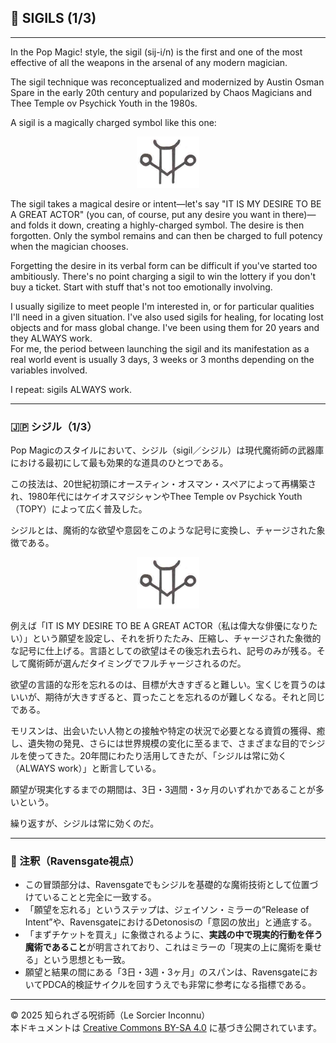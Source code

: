 ## 🧛 SIGILS (1/3)

---

In the Pop Magic! style, the sigil (sij-i/n) is the first and one of the most effective of all the weapons in the arsenal of any modern magician. 

The sigil technique was reconceptualized and modernized by Austin Osman Spare in the early 20th century and popularized by Chaos Magicians and Thee Temple ov Psychick Youth in the 1980s.  

A sigil is a magically charged symbol like this one:  

<div align="center">
  <img src="sigil1.png" width="100">
</div>

The sigil takes a magical desire or intent—let's say "IT IS MY DESIRE TO BE A GREAT ACTOR" (you can, of course, put any desire you want in there)—and folds it down, creating a highly-charged symbol. The desire is then forgotten. Only the symbol remains and can then be charged to full potency when the magician chooses. 

Forgetting the desire in its verbal form can be difficult if you've started too ambitiously. There's no point charging a sigil to win the lottery if you don't buy a ticket. Start with stuff that's not too emotionally involving. 

I usually sigilize to meet people I'm interested in, or for particular qualities I'll need in a given situation. I've also used sigils for healing, for locating lost objects and for mass global change. I've been using them for 20 years and they ALWAYS work.  
For me, the period between launching the sigil and its manifestation as a real world event is usually 3 days, 3 weeks or 3 months depending on the variables involved.  

I repeat: sigils ALWAYS work.

---

### 🇯🇵 シジル（1/3）

Pop Magicのスタイルにおいて、シジル（sigil／シジル）は現代魔術師の武器庫における最初にして最も効果的な道具のひとつである。

この技法は、20世紀初頭にオースティン・オスマン・スペアによって再構築され、1980年代にはケイオスマジシャンやThee Temple ov Psychick Youth（TOPY）によって広く普及した。  

シジルとは、魔術的な欲望や意図をこのような記号に変換し、チャージされた象徴である。

<div align="center">
  <img src="sigil1.png" width="100">
</div>

例えば「IT IS MY DESIRE TO BE A GREAT ACTOR（私は偉大な俳優になりたい）」という願望を設定し、それを折りたたみ、圧縮し、チャージされた象徴的な記号に仕上げる。言語としての欲望はその後忘れ去られ、記号のみが残る。そして魔術師が選んだタイミングでフルチャージされるのだ。

欲望の言語的な形を忘れるのは、目標が大きすぎると難しい。宝くじを買うのはいいが、期待が大きすぎると、買ったことを忘れるのが難しくなる。それと同じである。

モリスンは、出会いたい人物との接触や特定の状況で必要となる資質の獲得、癒し、遺失物の発見、さらには世界規模の変化に至るまで、さまざまな目的でシジルを使ってきた。20年間にわたり活用してきたが、「シジルは常に効く（ALWAYS work）」と断言している。

願望が現実化するまでの期間は、3日・3週間・3ヶ月のいずれかであることが多いという。

繰り返すが、シジルは常に効くのだ。

---

### 🐌 注釈（Ravensgate視点）

- この冒頭部分は、Ravensgateでもシジルを基礎的な魔術技術として位置づけていることと完全に一致する。
- 「願望を忘れる」というステップは、ジェイソン・ミラーの“Release of Intent”や、RavensgateにおけるDetonosisの「意図の放出」と通底する。
- 「まずチケットを買え」に象徴されるように、**実践の中で現実的行動を伴う魔術であること**が明言されており、これはミラーの「現実の上に魔術を乗せる」という思想とも一致。
- 願望と結果の間にある「3日・3週・3ヶ月」のスパンは、RavensgateにおいてPDCA的検証サイクルを回すうえでも非常に参考になる指標である。

---

© 2025 知られざる呪術師（Le Sorcier Inconnu）  
本ドキュメントは [Creative Commons BY-SA 4.0](https://creativecommons.org/licenses/by-sa/4.0/deed.ja) に基づき公開されています。
